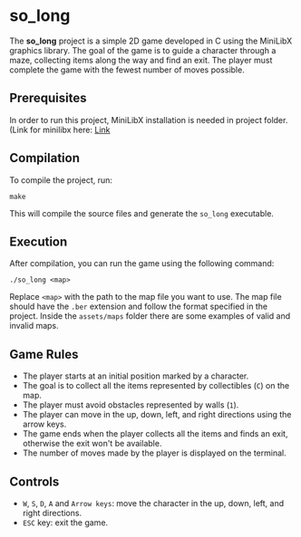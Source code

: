 # so_long

The **so_long** project is a simple 2D game developed in C using the MiniLibX graphics library. The goal of the game is to guide a character through a maze, collecting items along the way and find an exit. The player must complete the game with the fewest number of moves possible.

## Prerequisites
In order to run this project, MiniLibX installation is needed in project folder. (Link for minilibx here: [Link](https://github.com/42Paris/minilibx-linux)

## Compilation
To compile the project, run:
```shell
make
```
This will compile the source files and generate the `so_long` executable.

## Execution
After compilation, you can run the game using the following command:

```shell
./so_long <map>
```

Replace `<map>` with the path to the map file you want to use. The map file should have the `.ber` extension and follow the format specified in the project. Inside the `assets/maps` folder there are some examples of valid and invalid maps.

## Game Rules
- The player starts at an initial position marked by a character.
- The goal is to collect all the items represented by collectibles (`C`) on the map.
- The player must avoid obstacles represented by walls (`1`).
- The player can move in the up, down, left, and right directions using the arrow keys.
- The game ends when the player collects all the items and finds an exit, otherwise the exit won't be available.
- The number of moves made by the player is displayed on the terminal.

## Controls
- `W`, `S`, `D`, `A` and `Arrow keys`: move the character in the up, down, left, and right directions.
- `ESC` key: exit the game.

